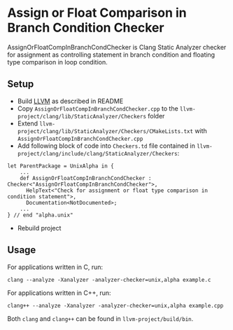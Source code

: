 # Assign or Float Comparison in Branch Condition Checker
AssignOrFloatCompInBranchCondChecker is Clang Static Analyzer checker for assignment as controlling statement in branch condition and floating type comparison in loop condition.

## Setup
- Build [LLVM](https://github.com/llvm/llvm-project) as described in README
- Copy `AssignOrFloatCompInBranchCondChecker.cpp` to the `llvm-project/clang/lib/StaticAnalyzer/Checkers` folder
- Extend `llvm-project/clang/lib/StaticAnalyzer/Checkers/CMakeLists.txt` with `AssignOrFloatCompInBranchCondChecker.cpp`
- Add following block of code into `Checkers.td` file contained in `llvm-project/clang/include/clang/StaticAnalyzer/Checkers`: 
```
let ParentPackage = UnixAlpha in {
    ...
    def AssignOrFloatCompInBranchCondChecker : Checker<"AssignOrFloatCompInBranchCondChecker">,  
      HelpText<"Check for assignment or float type comparison in condition statement">,  
      Documentation<NotDocumented>;
    ...
} // end "alpha.unix" 
```
- Rebuild project

## Usage
For applications written in C, run:

```
clang --analyze -Xanalyzer -analyzer-checker=unix,alpha example.c
```
For applications written in C++, run:
```
clang++ --analyze -Xanalyzer -analyzer-checker=unix,alpha example.cpp
```
Both `clang` and `clang++` can be found in `llvm-project/build/bin`.
